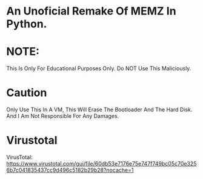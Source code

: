 # An Unoficial Remake Of MEMZ In Python.
# NOTE:
This Is Only For Educational Purposes Only. Do NOT Use This Maliciously.
# Caution
Only Use This In A VM, This Will Erase The Bootloader And The Hard Disk. And I Am Not Responsible For Any Damages.
# Virustotal
VirusTotal: https://www.virustotal.com/gui/file/60db53e7176e75e747f749bc05c70e3256b7c041835437cc9d496c5182b29b28?nocache=1
